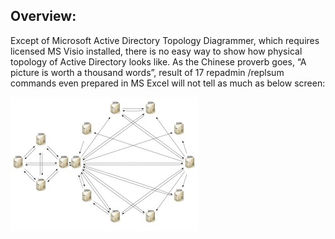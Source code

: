 ## Overview:

Except of Microsoft Active Directory Topology Diagrammer, which requires licensed MS Visio installed, there is no easy way to show how physical topology of Active Directory looks like. As the Chinese proverb goes, “A picture is worth a thousand words”, result of 17 repadmin /replsum <DC> commands even prepared in MS Excel will not tell as much as below screen:

![Circo](/pics/circo-300x214.jpg?style=centerme "Circo")
  
